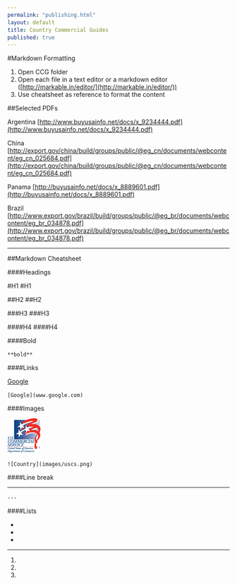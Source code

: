 ```yaml
---
permalink: "publishing.html"
layout: default
title: Country Commercial Guides 
published: true
---
```


#Markdown Formatting 

1. Open CCG folder 
2. Open each file in a text editor or a markdown editor ([http://markable.in/editor/](http://markable.in/editor/))
3. Use cheatsheet as reference to format the content


##Selected PDFs

Argentina [http://www.buyusainfo.net/docs/x_9234444.pdf](http://www.buyusainfo.net/docs/x_9234444.pdf)

China [http://export.gov/china/build/groups/public/@eg_cn/documents/webcontent/eg_cn_025684.pdf](http://export.gov/china/build/groups/public/@eg_cn/documents/webcontent/eg_cn_025684.pdf)

Panama [http://buyusainfo.net/docs/x_8889601.pdf](http://buyusainfo.net/docs/x_8889601.pdf)

Brazil [http://www.export.gov/brazil/build/groups/public/@eg_br/documents/webcontent/eg_br_034878.pdf](http://www.export.gov/brazil/build/groups/public/@eg_br/documents/webcontent/eg_br_034878.pdf)

---

##Markdown Cheatsheet

####Headings 

#H1
	#H1

##H2
	##H2

###H3
	###H3

####H4
	####H4

####Bold

	**bold**

####Links 
 
[Google](www.google.com)

	[Google](www.google.com)

####Images

![Country](images/uscs.png)

	![Country](images/uscs.png)

####Line break

---

	---

####Lists

* 
* 
* 

---

1. 
2. 
3.